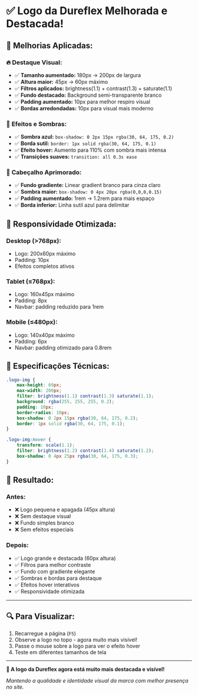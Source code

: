 # ✅ Logo da Dureflex Melhorada e Destacada!

## 🎯 **Melhorias Aplicadas:**

### 🔥 **Destaque Visual:**
- ✅ **Tamanho aumentado:** 180px → 200px de largura
- ✅ **Altura maior:** 45px → 60px máximo
- ✅ **Filtros aplicados:** brightness(1.1) + contrast(1.3) + saturate(1.1)
- ✅ **Fundo destacado:** Background semi-transparente branco
- ✅ **Padding aumentado:** 10px para melhor respiro visual
- ✅ **Bordas arredondadas:** 10px para visual mais moderno

### 💫 **Efeitos e Sombras:**
- ✅ **Sombra azul:** `box-shadow: 0 2px 15px rgba(30, 64, 175, 0.2)`
- ✅ **Borda sutil:** `border: 1px solid rgba(30, 64, 175, 0.1)`
- ✅ **Efeito hover:** Aumento para 110% com sombra mais intensa
- ✅ **Transições suaves:** `transition: all 0.3s ease`

### 🌟 **Cabeçalho Aprimorado:**
- ✅ **Fundo gradiente:** Linear gradient branco para cinza claro
- ✅ **Sombra maior:** `box-shadow: 0 4px 20px rgba(0,0,0,0.15)`
- ✅ **Padding aumentado:** 1rem → 1.2rem para mais espaço
- ✅ **Borda inferior:** Linha sutil azul para delimitar

## 📱 **Responsividade Otimizada:**

### **Desktop (>768px):**
- Logo: 200x60px máximo
- Padding: 10px
- Efeitos completos ativos

### **Tablet (≤768px):**
- Logo: 160x45px máximo  
- Padding: 8px
- Navbar: padding reduzido para 1rem

### **Mobile (≤480px):**
- Logo: 140x40px máximo
- Padding: 6px  
- Navbar: padding otimizado para 0.8rem

## 🎨 **Especificações Técnicas:**

```css
.logo-img {
    max-height: 60px;
    max-width: 200px;
    filter: brightness(1.1) contrast(1.3) saturate(1.1);
    background: rgba(255, 255, 255, 0.2);
    padding: 10px;
    border-radius: 10px;
    box-shadow: 0 2px 15px rgba(30, 64, 175, 0.2);
    border: 1px solid rgba(30, 64, 175, 0.1);
}

.logo-img:hover {
    transform: scale(1.1);
    filter: brightness(1.2) contrast(1.4) saturate(1.2);
    box-shadow: 0 4px 25px rgba(30, 64, 175, 0.3);
}
```

## 🚀 **Resultado:**

### **Antes:**
- ❌ Logo pequena e apagada (45px altura)
- ❌ Sem destaque visual
- ❌ Fundo simples branco
- ❌ Sem efeitos especiais

### **Depois:**
- ✅ Logo grande e destacada (60px altura)
- ✅ Filtros para melhor contraste
- ✅ Fundo com gradiente elegante
- ✅ Sombras e bordas para destaque
- ✅ Efeitos hover interativos
- ✅ Responsividade otimizada

---

## 🔍 **Para Visualizar:**

1. Recarregue a página (`F5`)
2. Observe a logo no topo - agora muito mais visível!
3. Passe o mouse sobre a logo para ver o efeito hover
4. Teste em diferentes tamanhos de tela

---

**🎉 A logo da Dureflex agora está muito mais destacada e visível!**

*Mantendo a qualidade e identidade visual da marca com melhor presença no site.*
